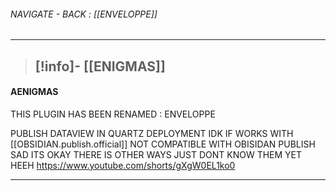 
###### NAVIGATE - BACK :  [[ENVELOPPE]]
----
>[!info]- [[ENIGMAS]]
>---
#### AENIGMAS



THIS PLUGIN HAS BEEN RENAMED : ENVELOPPE

PUBLISH DATAVIEW IN QUARTZ DEPLOYMENT
	IDK IF WORKS WITH [[OBSIDIAN.publish.official]]
		NOT COMPATIBLE WITH OBISIDAN PUBLISH SAD
			ITS OKAY THERE IS OTHER WAYS JUST DONT KNOW THEM YET HEEH
https://www.youtube.com/shorts/gXgW0EL1ko0



------
